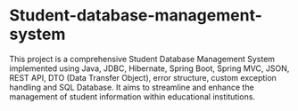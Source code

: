 # Student-database-management-system
This project is a comprehensive Student Database Management System implemented using Java, JDBC, Hibernate, Spring Boot, Spring MVC, JSON, REST API, DTO (Data Transfer Object), error structure, custom exception handling and SQL Database. It aims to streamline and enhance the management of student information within educational institutions.
